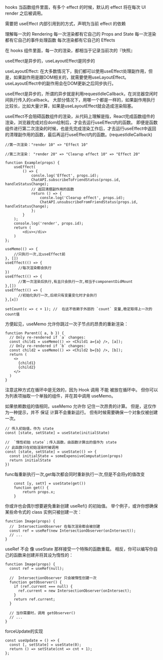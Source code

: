 hooks
当函数组件里面，有多个 effect 的时候，默认的 effect 将在每次 UI render 之后被调用。

需要把 useEffect 内部引用到的方式，声明为当前 effect 的依赖

理解每一次的 Rendering
每一次渲染都有它自己的 Props and State
每一次渲染都有它自己的事件处理函数
每次渲染都有它自己的 Effects

在 hooks 组件里面，每一次的渲染，都相当于记录当前次的『快照』

useEffect是异步的，useLayoutEffect是同步的

useLayoutEffect: 在大多数情况下，我们都可以使用useEffect处理副作用，但是，如果副作用是跟DOM相关的，就需要使用useLayoutEffect。useLayoutEffect中的副作用会在DOM更新之后同步执行。

useEffect是异步的，所谓的异步就是利用requestIdleCallback，在浏览器空闲时间执行传入的callback。
大部分情况下，用哪一个都是一样的，如果副作用执行比较长，比如大量计算，如果是useLayoutEffect就会造成渲染阻塞。


useEffect不会阻碍函数组件的渲染，从代码上理解是指，React完成函数组件的渲染，浏览器完成对应dom绘制后，才会去运行useEffect内的函数。
即便是函数组件进行第二次渲染的时候，也是先完成渲染工作后，才去运行useEffect中返回的清理副作用的函数，最后再运行useEffect内的函数。(requestIdleCallback)

```
//第一次渲染："render 10" => "Effect 10"

//第二次渲染： "render 20" => "Clearup effect 10" => "Effect 20"

function Example(props) {
    useEffect(
        () => {
            consle.log('Effect', props.id);
            ChatAPI.subscribeToFriendStatus(props.id, handleStatusChange);
            // 返回清理副作用的函数
            return () => {
                consle.log('Clearup effect', props.id);
                ChatAPI.unsubscribeFromFriendStatus(props.id, handleStatusChange);
            };
        }
    );
    console.log('render', props.id);
    return (
        <div></div>
    )
};
```


```
useMemo(() => {
	//只执行一次,比useEffect前
}, [])
useEffect(() => {
      //每次渲染都会执行
})
useEffect(() => {
      //第一次渲染后执行,有且只会执行一次,相当于componentDidMount
},[])
useEffect(() => {
      //初始化执行一次,后续只有变量变化时才会执行
},[x])
```

```
setCount(c => c + 1); //  在这不依赖于外部的 `count` 变量,稳定取得上一次的count值
```

方便起见，useMemo 允许你跳过一次子节点的昂贵的重新渲染：
```
function Parent({ a, b }) {
  // Only re-rendered if `a` changes:
  const child1 = useMemo(() => <Child1 a={a} />, [a]);
  // Only re-rendered if `b` changes:
  const child2 = useMemo(() => <Child2 b={b} />, [b]);
  return (
    <>
      {child1}
      {child2}
    </>
  )
}
```
注意这种方式在循环中是无效的，因为 Hook 调用 不能 被放在循环中。
但你可以为列表项抽取一个单独的组件，并在其中调用 useMemo。


如果依赖数组的值相同，useMemo 允许你 记住一次昂贵的计算。
但是，这仅作为一种提示，并不 保证 计算不会重新运行。
但有时候需要确保一个对象仅被创建一次。
```
// 传入初始值，作为 state
const [state, setState] = useState(initialState)

//  `惰性初始 state`；传入函数，由函数计算出的值作为 state
// 此函数只在初始渲染时被调用
const [state, setState] = useState(() => {
  const initialState = someExpensiveComputation(props)
  return initialState
})
```
func每重新执行一次,get每次都会同时重新执行一次,但是不会将y的值改变
```
    const [y, setY] = useState(get())
    function get() {
        return props.x;
    }
```

你或许也会偶尔想要避免重新创建 useRef() 的初始值。
举个例子，或许你想确保某些命令式的 class 实例只被创建一次：
```
function Image(props) {
  //  IntersectionObserver 在每次渲染都会被创建
  const ref = useRef(new IntersectionObserver(onIntersect));
  // ...
}
```

useRef 不会 像 useState 那样接受一个特殊的函数重载。
相反，你可以编写你自己的函数来创建并将其设为惰性的：
```
function Image(props) {
  const ref = useRef(null);

  //  IntersectionObserver 只会被惰性创建一次
  function getObserver() {
    if (ref.current === null) {
      ref.current = new IntersectionObserver(onIntersect);
    }
    return ref.current;
  }

  // 当你需要时，调用 getObserver()
  // ...
}
```

forceUpdate的实现
```
const useUpdate = () => { 
  const [, setState] = useState(0);
  return () => setState(cnt => cnt + 1);
};
```
